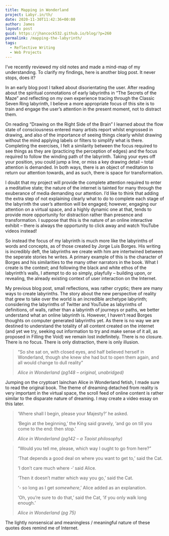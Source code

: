 ```yaml
---
title: Mapping in Wonderland
project: Labyr.in/th/
date: 2020-11-30T11:42:36+00:00
author: James
layout: post
guid: https://jhancock532.github.io/blog/?p=260
permalink: /mapping-the-labyrinth/
tags:
  - Reflective Writing
  - Web Projects
---
```

I&#8217;ve recently reviewed my old notes and made a mind-map of my understanding. To clarify my findings, here is another blog post. It never stops, does it?

In an early blog post I talked about disorientating the user. After reading about the spiritual connotations of early labyrinths in &#8220;The Secrets of the Maze&#8221; and reflecting on my own experience tracing through the Classic Seven Ring labyrinth, I believe a more appropriate focus of this site is to train and engage the user&#8217;s attention in the present moment, not to distract them.

On reading &#8220;Drawing on the Right Side of the Brain&#8221; I learned about the flow state of consciousness entered many artists report whilst engrossed in drawing, and also of the importance of seeing things clearly whilst drawing without the mind applying labels or filters to simplify what is there. Completing the exercises, I felt a similarity between the focus required to see things as they are (practicing the perception of edges) and the focus required to follow the winding path of the labyrinth. Taking your eyes off your position, you could jump a line, or miss a key drawing detail &#8211; total attention is demanded. In both ways, there is an object of meditation to return our attention towards, and as such, there is space for transformation.

I doubt that my project will provide the complete attention required to enter a meditative state; the nature of the internet is tainted for many through the exuberance of media demanding our attention. I&#8217;d like to think that adding the extra step of not explaining clearly what to do to complete each stage of the labyrinth the user&#8217;s attention will be engaged; however, engaging our attention on a virtual space, and a highly dynamic one at that, tends to provide more opportunity for distraction rather than presence and transformation. I suppose that this is the nature of an online interactive exhibit &#8211; there is always the opportunity to click away and watch YouTube videos instead!

So instead the focus of my labyrinth is much more like the labyrinths of words and concepts, as of those created by Jorge Luis Borges. His writing is incredibly deft, the labyrinths we create with him are intertwined between the seperate stories he writes. A primary example of this is the character of Borges and his similarities to the many other narrators in the book. What I create is the context; and following the black and white ethos of the labyrinth&#8217;s walls, I attempt to do so simply, playfully &#8211; building upon, or revealing, the already existing context of user interaction on the Internet.

My previous blog post, small reflections, was rather cryptic; there are many ways to create labyrinths. The story about the new perspective of reality that grew to take over the world is an incredible archetype labyrinth; considering the labyrinths of Twitter and YouTube as labyrinths of definitions, of walls, rather than a labyrinth of journeys or paths, we better understand what an online labyrinth is. However, I haven&#8217;t read Borges thoughts on computer generated labyrinths yet. As there is no way we are destined to understand the totality of all content created on the internet (and yet we try, seeking out information to try and make sense of it all, as proposed in Filling the Void) we remain lost indefinitely. There is no closure. There is no focus. There is only distraction, there is only illusion.

<blockquote class="wp-block-quote">
  <p>
    &#8220;So she sat on, with closed eyes, and half believed herself in Wonderland, though she knew she had but to open them again, and all would change to dull reality&#8221;
  </p>
  
  <cite>Alice in Wonderland (pg148 &#8211; original, unabridged)</cite>
</blockquote>

Jumping on the cryptoart lainchan Alice in Wonderland fetish, I made sure to read the original book. The theme of dreaming detached from reality is very important in the virtual space, the scroll feed of online content is rather similar to the disparate nature of dreaming. I may create a video essay on this later.

<blockquote class="wp-block-quote">
  <p>
    &#8216;Where shall I begin, please your Majesty?&#8217; he asked.
  </p>
  
  <p>
    &#8216;Begin at the beginning,&#8217; the King said gravely, &#8216;and go on till you come to the end: then stop.&#8217;
  </p>
  
  <cite>Alice in Wonderland (pg142 &#8211; a Taoist philosophy)</cite>
</blockquote>

<blockquote class="wp-block-quote">
  <p>
    &#8220;Would you tell me, please, which way I ought to go from here?&#8221;
  </p>
  
  <p>
    &#8216;That depends a good deal on where you want to get to,&#8217; said the Cat.
  </p>
  
  <p>
    &#8216;I don&#8217;t care much where -&#8216; said Alice.
  </p>
  
  <p>
    &#8216;Then it doesn&#8217;t matter which way you go,&#8217; said the Cat.
  </p>
  
  <p>
    &#8216;- so long as I get <em>somewhere</em>,&#8217; Alice added as an explanation.
  </p>
  
  <p>
    &#8216;Oh, you&#8217;re sure to do that,&#8217; said the Cat, &#8216;if you only walk long enough.&#8217;
  </p>
  
  <cite>Alice in Wonderland (pg 75)</cite>
</blockquote>

The lightly nonsensical and meaningless / meaningful nature of these quotes does remind me of Internet.